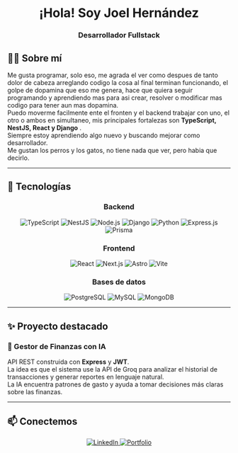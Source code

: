 <div align="center">
  <h1>¡Hola! Soy Joel Hernández</h1>
  <h3>Desarrollador Fullstack</h3>
</div>

## 👨‍💻 Sobre mí
Me gusta programar, solo eso, me agrada el ver como despues de tanto dolor de cabeza arreglando codigo la cosa al final terminan funcionando, el golpe de dopamina que eso me genera, hace que quiera seguir programando y aprendiendo mas para asi crear, resolver o modificar mas codigo para tener aun mas dopamina. </br>
Puedo moverme facilmente ente el fronten y el backend trabajar con uno, el otro o ambos en simultaneo, mis principales fortalezas son **TypeScript, NestJS, React y Django** .  
Siempre estoy aprendiendo algo nuevo y buscando mejorar como desarrollador. </br>
Me gustan los perros y los gatos, no tiene nada que ver, pero habia que decirlo.

---

## 🚀 Tecnologías

<div align="center">

### Backend  
![TypeScript](https://img.shields.io/badge/TypeScript-3178C6?style=for-the-badge&logo=typescript&logoColor=white)
![NestJS](https://img.shields.io/badge/NestJS-E0234E?style=for-the-badge&logo=nestjs&logoColor=white)
![Node.js](https://img.shields.io/badge/Node.js-339933?style=for-the-badge&logo=nodedotjs&logoColor=white)
![Django](https://img.shields.io/badge/Django-092E20?style=for-the-badge&logo=django&logoColor=white)
![Python](https://img.shields.io/badge/Python-3776AB?style=for-the-badge&logo=python&logoColor=white)
![Express.js](https://img.shields.io/badge/Express.js-000000?style=for-the-badge&logo=express&logoColor=white)
![Prisma](https://img.shields.io/badge/Prisma-2D3748?style=for-the-badge&logo=prisma&logoColor=white)

### Frontend  
![React](https://img.shields.io/badge/React-61DAFB?style=for-the-badge&logo=react&logoColor=black)
![Next.js](https://img.shields.io/badge/Next.js-000000?style=for-the-badge&logo=nextdotjs&logoColor=white)
![Astro](https://img.shields.io/badge/Astro-FF5D01?style=for-the-badge&logo=astro&logoColor=white)
![Vite](https://img.shields.io/badge/Vite-646CFF?style=for-the-badge&logo=vite&logoColor=white)

### Bases de datos  
![PostgreSQL](https://img.shields.io/badge/PostgreSQL-4169E1?style=for-the-badge&logo=postgresql&logoColor=white)
![MySQL](https://img.shields.io/badge/MySQL-4479A1?style=for-the-badge&logo=mysql&logoColor=white)
![MongoDB](https://img.shields.io/badge/MongoDB-47A248?style=for-the-badge&logo=mongodb&logoColor=white)

</div>

---

## ✨ Proyecto destacado

### 🤖 Gestor de Finanzas con IA  
API REST construida con **Express** y **JWT**.  
La idea es que el sistema use la API de Groq para analizar el historial de transacciones y generar reportes en lenguaje natural.  
La IA encuentra patrones de gasto y ayuda a tomar decisiones más claras sobre las finanzas.

---

## 📫 Conectemos

<div align="center">
  <a href="https://www.linkedin.com/in/joel-johs">
    <img src="https://img.shields.io/badge/LinkedIn-0A66C2?style=for-the-badge&logo=linkedin&logoColor=white" alt="LinkedIn"/>
  </a>
  <a href="https://joeljohs-portfolio-v3.vercel.app/">
    <img src="https://img.shields.io/badge/Portafolio-000000?style=for-the-badge&logo=vercel&logoColor=white" alt="Portfolio"/>
  </a>
</div>
